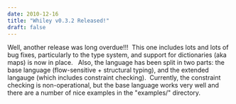 ```yaml
---
date: 2010-12-16
title: "Whiley v0.3.2 Released!"
draft: false
---
```


Well, another release was long overdue!!!  This one includes lots and lots of bug fixes, particularly to the type system, and support for dictionaries (aka maps) is now in place.   Also, the language has been split in two parts: the base language (flow-sensitive + structural typing), and the extended langauge (which includes constraint checking).  Currently, the constraint checking is non-operational, but the base language works very well and there are a number of nice examples in the "examples/" directory.
